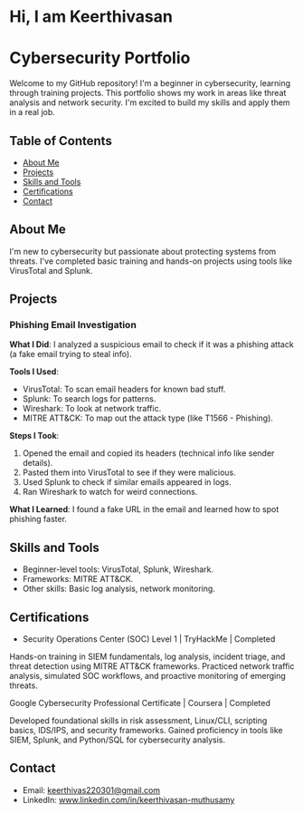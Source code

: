 # Hi, I am Keerthivasan
# Cybersecurity Portfolio

Welcome to my GitHub repository! I'm a beginner in cybersecurity, learning through training projects. This portfolio shows my work in areas like threat analysis and network security. I'm excited to build my skills and apply them in a real job.

## Table of Contents
- [About Me](#about-me)
- [Projects](#projects)
- [Skills and Tools](#skills-and-tools)
- [Certifications](#certifications)
- [Contact](#contact)

## About Me
I'm new to cybersecurity but passionate about protecting systems from threats. I've completed basic training and hands-on projects using tools like VirusTotal and Splunk.

## Projects

### Phishing Email Investigation
**What I Did**: I analyzed a suspicious email to check if it was a phishing attack (a fake email trying to steal info).

**Tools I Used**:
- VirusTotal: To scan email headers for known bad stuff.
- Splunk: To search logs for patterns.
- Wireshark: To look at network traffic.
- MITRE ATT&CK: To map out the attack type (like T1566 - Phishing).

**Steps I Took**:
1. Opened the email and copied its headers (technical info like sender details).
2. Pasted them into VirusTotal to see if they were malicious.
3. Used Splunk to check if similar emails appeared in logs.
4. Ran Wireshark to watch for weird connections.

**What I Learned**: I found a fake URL in the email and learned how to spot phishing faster.

## Skills and Tools
- Beginner-level tools: VirusTotal, Splunk, Wireshark.
- Frameworks: MITRE ATT&CK.
- Other skills: Basic log analysis, network monitoring.

## Certifications
- Security Operations Center (SOC) Level 1 | TryHackMe | Completed

Hands-on training in SIEM fundamentals, log analysis, incident triage, and threat detection using MITRE ATT&CK frameworks. Practiced network traffic analysis, simulated SOC workflows, and proactive monitoring of emerging threats.

Google Cybersecurity Professional Certificate | Coursera | Completed 

Developed foundational skills in risk assessment, Linux/CLI, scripting basics, IDS/IPS, and security frameworks. Gained proficiency in tools like SIEM, Splunk, and Python/SQL for cybersecurity analysis.



## Contact
- Email: keerthivas220301@gmail.com
- LinkedIn: www.linkedin.com/in/keerthivasan-muthusamy
